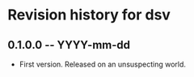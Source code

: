 # Revision history for dsv

## 0.1.0.0  -- YYYY-mm-dd

* First version. Released on an unsuspecting world.
